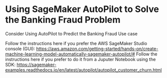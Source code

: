 
# Using SageMaker AutoPilot to Solve the Banking Fraud Problem
Consider Using AutoPilot to Predict the Banking Fraud Use case

Follow the instructions here if you prefer the AWS SageMaker Studio console (GUI): https://aws.amazon.com/getting-started/hands-on/create-machine-learning-model-automatically-sagemaker-autopilot/# 
Follow the instructions here if you prefer to do it from a Juputer Notebook using the SDK: https://sagemaker-examples.readthedocs.io/en/latest/autopilot/autopilot_customer_churn.html

